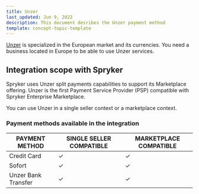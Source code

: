 ```yaml
---
title: Unzer
last_updated: Jun 9, 2022
description: This document desribes the Unzer payment method
template: concept-topic-template
---
```


[Unzer](https://www.unzer.com) is specialized in the European market and its currencies. You need a business located in Europe to be able to use Unzer services.

## Integration scope with Spryker

Spryker uses Unzer split payments capabilities to support its Marketplace offering. Unzer is the first Payment Service Provider (PSP) compatible with Spryker Enterprise Marketplace.

You can use Unzer in a single seller context or a marketplace context.

### Payment methods available in the integration

| PAYMENT METHOD | SINGLE SELLER COMPATIBLE | MARKETPLACE COMPATIBLE |
|-|-|-|
| Credit Card | &check; | &check; |
| Sofort | &check; | &check; |
| Unzer Bank Transfer | &check; | &check; |
